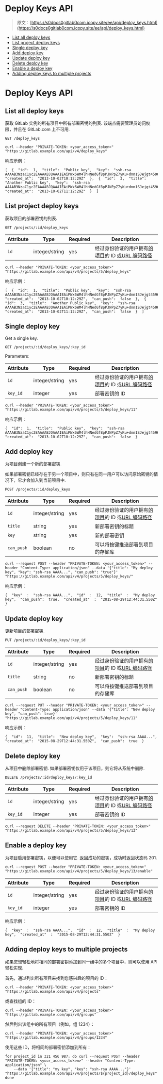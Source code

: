 # Deploy Keys API

> 原文：[https://s0docs0gitlab0com.icopy.site/ee/api/deploy_keys.html](https://s0docs0gitlab0com.icopy.site/ee/api/deploy_keys.html)

*   [List all deploy keys](#list-all-deploy-keys)
*   [List project deploy keys](#list-project-deploy-keys)
*   [Single deploy key](#single-deploy-key)
*   [Add deploy key](#add-deploy-key)
*   [Update deploy key](#update-deploy-key)
*   [Delete deploy key](#delete-deploy-key)
*   [Enable a deploy key](#enable-a-deploy-key)
*   [Adding deploy keys to multiple projects](#adding-deploy-keys-to-multiple-projects)

# Deploy Keys API[](#deploy-keys-api "Permalink")

## List all deploy keys[](#list-all-deploy-keys "Permalink")

获取 GitLab 实例的所有项目中所有部署密钥的列表. 该端点需要管理员访问权限，并且在 GitLab.com 上不可用.

```
GET /deploy_keys 
```

```
curl --header "PRIVATE-TOKEN: <your_access_token>" "https://gitlab.example.com/api/v4/deploy_keys" 
```

响应示例：

```
[  {  "id":  1,  "title":  "Public key",  "key":  "ssh-rsa AAAAB3NzaC1yc2EAAAABJQAAAIEAiPWx6WM4lhHNedGfBpPJNPpZ7yKu+dnn1SJejgt4596k6YjzGGphH2TUxwKzxcKDKKezwkpfnxPkSMkuEspGRt/aZZ9wa++Oi7Qkr8prgHc4soW6NUlfDzpvZK2H5E7eQaSeP3SAwGmQKUFHCddNaP0L+hM7zhFNzjFvpaMgJw0=",  "created_at":  "2013-10-02T10:12:29Z"  },  {  "id":  3,  "title":  "Another Public key",  "key":  "ssh-rsa AAAAB3NzaC1yc2EAAAABJQAAAIEAiPWx6WM4lhHNedGfBpPJNPpZ7yKu+dnn1SJejgt4596k6YjzGGphH2TUxwKzxcKDKKezwkpfnxPkSMkuEspGRt/aZZ9wa++Oi7Qkr8prgHc4soW6NUlfDzpvZK2H5E7eQaSeP3SAwGmQKUFHCddNaP0L+hM7zhFNzjFvpaMgJw0=",  "created_at":  "2013-10-02T11:12:29Z"  }  ] 
```

## List project deploy keys[](#list-project-deploy-keys "Permalink")

获取项目的部署密钥的列表.

```
GET /projects/:id/deploy_keys 
```

| Attribute | Type | Required | Description |
| --- | --- | --- | --- |
| `id` | integer/string | yes | 经过身份验证的用户拥有[的项目](README.html#namespaced-path-encoding)的 ID 或[URL 编码路径](README.html#namespaced-path-encoding) |

```
curl --header "PRIVATE-TOKEN: <your_access_token>" "https://gitlab.example.com/api/v4/projects/5/deploy_keys" 
```

响应示例：

```
[  {  "id":  1,  "title":  "Public key",  "key":  "ssh-rsa AAAAB3NzaC1yc2EAAAABJQAAAIEAiPWx6WM4lhHNedGfBpPJNPpZ7yKu+dnn1SJejgt4596k6YjzGGphH2TUxwKzxcKDKKezwkpfnxPkSMkuEspGRt/aZZ9wa++Oi7Qkr8prgHc4soW6NUlfDzpvZK2H5E7eQaSeP3SAwGmQKUFHCddNaP0L+hM7zhFNzjFvpaMgJw0=",  "created_at":  "2013-10-02T10:12:29Z",  "can_push":  false  },  {  "id":  3,  "title":  "Another Public key",  "key":  "ssh-rsa AAAAB3NzaC1yc2EAAAABJQAAAIEAiPWx6WM4lhHNedGfBpPJNPpZ7yKu+dnn1SJejgt4596k6YjzGGphH2TUxwKzxcKDKKezwkpfnxPkSMkuEspGRt/aZZ9wa++Oi7Qkr8prgHc4soW6NUlfDzpvZK2H5E7eQaSeP3SAwGmQKUFHCddNaP0L+hM7zhFNzjFvpaMgJw0=",  "created_at":  "2013-10-02T11:12:29Z",  "can_push":  false  }  ] 
```

## Single deploy key[](#single-deploy-key "Permalink")

Get a single key.

```
GET /projects/:id/deploy_keys/:key_id 
```

Parameters:

| Attribute | Type | Required | Description |
| --- | --- | --- | --- |
| `id` | integer/string | yes | 经过身份验证的用户拥有[的项目](README.html#namespaced-path-encoding)的 ID 或[URL 编码路径](README.html#namespaced-path-encoding) |
| `key_id` | integer | yes | 部署密钥的 ID |

```
curl --header "PRIVATE-TOKEN: <your_access_token>" "https://gitlab.example.com/api/v4/projects/5/deploy_keys/11" 
```

响应示例：

```
{  "id":  1,  "title":  "Public key",  "key":  "ssh-rsa AAAAB3NzaC1yc2EAAAABJQAAAIEAiPWx6WM4lhHNedGfBpPJNPpZ7yKu+dnn1SJejgt4596k6YjzGGphH2TUxwKzxcKDKKezwkpfnxPkSMkuEspGRt/aZZ9wa++Oi7Qkr8prgHc4soW6NUlfDzpvZK2H5E7eQaSeP3SAwGmQKUFHCddNaP0L+hM7zhFNzjFvpaMgJw0=",  "created_at":  "2013-10-02T10:12:29Z",  "can_push":  false  } 
```

## Add deploy key[](#add-deploy-key "Permalink")

为项目创建一个新的部署密钥.

如果部署密钥已经存在于另一个项目中，则只有在同一用户可以访问原始密钥的情况下，它才会加入到当前项目中.

```
POST /projects/:id/deploy_keys 
```

| Attribute | Type | Required | Description |
| --- | --- | --- | --- |
| `id` | integer/string | yes | 经过身份验证的用户拥有[的项目](README.html#namespaced-path-encoding)的 ID 或[URL 编码路径](README.html#namespaced-path-encoding) |
| `title` | string | yes | 新部署密钥的标题 |
| `key` | string | yes | 新的部署密钥 |
| `can_push` | boolean | no | 可以将按键推送部署到项目的存储库 |

```
curl --request POST --header "PRIVATE-TOKEN: <your_access_token>" --header "Content-Type: application/json" --data '{"title": "My deploy key", "key": "ssh-rsa AAAA...", "can_push": "true"}' "https://gitlab.example.com/api/v4/projects/5/deploy_keys/" 
```

响应示例：

```
{  "key"  :  "ssh-rsa AAAA...",  "id"  :  12,  "title"  :  "My deploy key",  "can_push":  true,  "created_at"  :  "2015-08-29T12:44:31.550Z"  } 
```

## Update deploy key[](#update-deploy-key "Permalink")

更新项目的部署密钥.

```
PUT /projects/:id/deploy_keys/:key_id 
```

| Attribute | Type | Required | Description |
| --- | --- | --- | --- |
| `id` | integer/string | yes | 经过身份验证的用户拥有[的项目](README.html#namespaced-path-encoding)的 ID 或[URL 编码路径](README.html#namespaced-path-encoding) |
| `title` | string | no | 新部署密钥的标题 |
| `can_push` | boolean | no | 可以将按键推送部署到项目的存储库 |

```
curl --request PUT --header "PRIVATE-TOKEN: <your_access_token>" --header "Content-Type: application/json" --data '{"title": "New deploy key", "can_push": true}' "https://gitlab.example.com/api/v4/projects/5/deploy_keys/11" 
```

响应示例：

```
{  "id":  11,  "title":  "New deploy key",  "key":  "ssh-rsa AAAA...",  "created_at":  "2015-08-29T12:44:31.550Z",  "can_push":  true  } 
```

## Delete deploy key[](#delete-deploy-key "Permalink")

从项目中删除部署密钥. 如果部署密钥仅用于该项目，则它将从系统中删除.

```
DELETE /projects/:id/deploy_keys/:key_id 
```

| Attribute | Type | Required | Description |
| --- | --- | --- | --- |
| `id` | integer/string | yes | 经过身份验证的用户拥有[的项目](README.html#namespaced-path-encoding)的 ID 或[URL 编码路径](README.html#namespaced-path-encoding) |
| `key_id` | integer | yes | 部署密钥的 ID |

```
curl --request DELETE --header "PRIVATE-TOKEN: <your_access_token>" "https://gitlab.example.com/api/v4/projects/5/deploy_keys/13" 
```

## Enable a deploy key[](#enable-a-deploy-key "Permalink")

为项目启用部署密钥，以便可以使用它. 返回成功的密钥，成功时返回状态码 201.

```
curl --request POST --header "PRIVATE-TOKEN: <your_access_token>" "https://gitlab.example.com/api/v4/projects/5/deploy_keys/13/enable" 
```

| Attribute | Type | Required | Description |
| --- | --- | --- | --- |
| `id` | integer/string | yes | 经过身份验证的用户拥有[的项目](README.html#namespaced-path-encoding)的 ID 或[URL 编码路径](README.html#namespaced-path-encoding) |
| `key_id` | integer | yes | 部署密钥的 ID |

响应示例：

```
{  "key"  :  "ssh-rsa AAAA...",  "id"  :  12,  "title"  :  "My deploy key",  "created_at"  :  "2015-08-29T12:44:31.550Z"  } 
```

## Adding deploy keys to multiple projects[](#adding-deploy-keys-to-multiple-projects "Permalink")

如果您想轻松地将相同的部署密钥添加到同一组中的多个项目中，则可以使用 API​​轻松实现.

首先，通过列出所有项目来找到您感兴趣的项目的 ID：

```
curl --header "PRIVATE-TOKEN: <your_access_token>" "https://gitlab.example.com/api/v4/projects" 
```

或查找组的 ID：

```
curl --header "PRIVATE-TOKEN: <your_access_token>" "https://gitlab.example.com/api/v4/groups" 
```

然后列出该组中的所有项目（例如，组 1234）：

```
curl --header "PRIVATE-TOKEN: <your_access_token>" "https://gitlab.example.com/api/v4/groups/1234" 
```

使用这些 ID，将相同的部署密钥添加到所有：

```
for project_id in 321 456 987; do curl --request POST --header "PRIVATE-TOKEN: <your_access_token>" --header "Content-Type: application/json" \
    --data '{"title": "my key", "key": "ssh-rsa AAAA..."}' "https://gitlab.example.com/api/v4/projects/${project_id}/deploy_keys"
done 
```